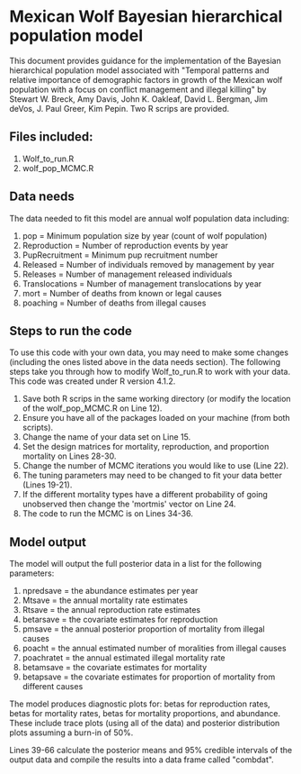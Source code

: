 # Mexican Wolf Bayesian hierarchical population model

This document provides guidance for the implementation of the Bayesian hierarchical population model associated with "Temporal patterns and relative importance of demographic factors in growth of the Mexican wolf population with a focus on conflict management and illegal killing" by Stewart W. Breck, Amy Davis, John K. Oakleaf, David L. Bergman, Jim deVos, J. Paul Greer, Kim Pepin. Two R scrips are provided. 

## Files included:

1. Wolf_to_run.R
2. wolf_pop_MCMC.R

## Data needs

The data needed to fit this model are annual wolf population data including:


1.  pop = Minimum population size by year (count of wolf population)
2.  Reproduction = Number of reproduction events by year
3.  PupRecruitment = Minimum pup recruitment number
4.  Released = Number of individuals removed by management by year
5.  Releases = Number of management released individuals
6.  Translocations = Number of management translocations by year
7.  mort = Number of deaths from known or legal causes
8.  poaching = Number of deaths from illegal causes

## Steps to run the code
To use this code with your own data, you may need to make some changes (including the ones listed above in the data needs section).  The following steps take you through how to modify Wolf_to_run.R to work with your data. This code was created under R version 4.1.2. 

1.	Save both R scrips in the same working directory (or modify the location of the wolf_pop_MCMC.R on Line 12).
2.	Ensure you have all of the packages loaded on your machine (from both scripts).
3.  Change the name of your data set on Line 15.
4.  Set the design matrices for mortality, reproduction, and proportion mortality on Lines 28-30.
5.  Change the number of MCMC iterations you would like to use (Line 22).
6.  The tuning parameters may need to be changed to fit your data better (Lines 19-21).
7.  If the different mortality types have a different probability of going unobserved then change the 'mortmis' vector on Line 24.
8.  The code to run the MCMC is on Lines 34-36.

## Model output

The model will output the full posterior data in a list for the following parameters:

1. npredsave = the abundance estimates per year
2. Mtsave = the annual mortality rate estimates
3. Rtsave = the annual reproduction rate estimates
4. betarsave = the covariate estimates for reproduction
5. pmsave = the annual posterior proportion of mortality from illegal causes
6. poacht = the annual estimated number of moralities from illegal causes
7. poachratet = the annual estimated illegal mortality rate
8. betamsave = the covariate estimates for mortality
9. betapsave = the covariate estimates for proportion of mortality from different causes


The model produces diagnostic plots for: betas for reproduction rates, betas for mortality rates, betas for mortality proportions, and abundance.  These include trace plots (using all of the data) and posterior distribution plots assuming a burn-in of 50%. 

Lines 39-66 calculate the posterior means and 95% credible intervals of the output data and compile the results into a data frame called "combdat". 
 
 




